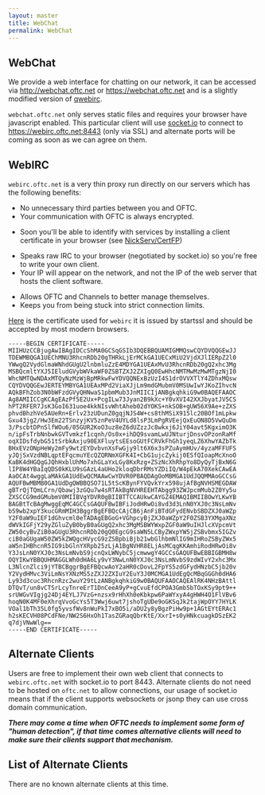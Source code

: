 ```yaml
---
layout: master
title: WebChat
permalink: WebChat
---
```

## WebChat ##

We provide a web interface for chatting on our network, it can be accessed via http://webchat.oftc.net or https://webchat.oftc.net and is a slightly modified version of [qwebirc](http://qwebirc.org).

`webchat.oftc.net` only serves static files and requires your browser have javascript enabled. This particular client will use [socket.io](http://socket.io) to connect to https://webirc.oftc.net:8443 (only via SSL) and alternate ports will be coming as soon as we can agree on them.

## WebIRC ##

`webirc.oftc.net` is a very thin proxy run directly on our servers which has the following benefits:

 * No unnecessary third parties between you and OFTC.
 * Your communication with OFTC is always encrypted.
  - Soon you'll be able to identify with services by installing a client certificate in your browser (see [NickServ/CertFP](NickServ/CertFP))
 * Speaks raw IRC to your browser (negotiated by socket.io) so you're free to write your own client.
 * Your IP will appear on the network, and not the IP of the web server that hosts the client software.
  - Allows OFTC and Channels to better manage themselves.
  - Keeps you from being stuck into strict connection limits.

[Here](webirc.pem) is the certificate used for `webirc` it is issued by startssl and should be accepted by most modern browsers.

```text
-----BEGIN CERTIFICATE-----
MIIHUzCCBjugAwIBAgIDCcShMA0GCSqGSIb3DQEBBQUAMIGMMQswCQYDVQQGEwJJ
TDEWMBQGA1UEChMNU3RhcnRDb20gTHRkLjErMCkGA1UECxMiU2VjdXJlIERpZ2l0
YWwgQ2VydGlmaWNhdGUgU2lnbmluZzE4MDYGA1UEAxMvU3RhcnRDb20gQ2xhc3Mg
MSBQcmltYXJ5IEludGVybWVkaWF0ZSBTZXJ2ZXIgQ0EwHhcNMTMwMzMwMTgzNjI0
WhcNMTQwNDAxMTQyNzMzWjBpMRkwFwYDVQQNExBzUzI4S1drOVVXTlY4ZDhxMQsw
CQYDVQQGEwJERTEYMBYGA1UEAxMPd2ViaXJjLm9mdGMubmV0MSUwIwYJKoZIhvcN
AQkBFhZob3N0bWFzdGVyQHNwaS1pbmMub3JnMIICIjANBgkqhkiG9w0BAQEFAAOC
Ag8AMIICCgKCAgEAzPf5E2Ux+PcgILw73Jyan2B9kXc+Y0vXVI42XXJbyatJV5CS
hPT2RFER7JsK3GoI631uoe4kkNIsvWhtAheb02dYOKS+nkSOB+gUW56X9Ae+zZXS
phvdBhzhVe5AUeRn+Erlv23zUDunZ0gqjNJS4W+cs8thMSiX915lc20BOf1mLpkw
Gxu43jg2/Hw3Em22TSnzyjKV5znPeV4UYLd8lsP3LmPgRVEejQxEuON8D5VwQuDm
3/PscbtDPnSlfWOu6/05GUR2KoO3uz8eZ6dUZzzJc8wkxj6JiY04avt5KgximO3K
n/ipFsTrbNnbwkGVTvmkzf1cqnh/Os0x+ihDQ9svamLwUJNturjDnsvOPzonRaMf
oqXIDsfdybG51tSrbkAxju90EXFluytsEEsoGUtFCRVkFhGh1yeqLZ6XhwYAZbTk
BHxEVzONpHeWy2mFy9wtzEYDvbvnXsFwGjy9lt6X6x3sPZuAymHUv/4yzaMFFUFS
yJQjSxVzdNBLqptEFqcmuYEcQZQRNmXGFK4I+CbG1ujcZykij0ESfQIoapMcXnoO
KaBK4dHGQgGJQhHxblUhMo7xhGLaYxLGy8KxRzg+ZSzNcXhRhpYo8DyQyTjBxN6G
lIP8W4YBaIqQDS0kKLU9sGAzL4aUHo2kloqDbrRMsYZDiIQ/W4pEkA70XekCAwEA
AaOCAt4wggLaMAkGA1UdEwQCMAAwCwYDVR0PBAQDAgOoMBMGA1UdJQQMMAoGCCsG
AQUFBwMBMB0GA1UdDgQWBBQSO71L5tScKBynFYVQvkYrx598ujAfBgNVHSMEGDAW
gBTrQjTQmLCrn/Qbawj3zGQu7w4sRTAkBgNVHREEHTAbgg93ZWJpcmMub2Z0Yy5u
ZXSCCG9mdGMubmV0MIIBVgYDVR0gBIIBTTCCAUkwCAYGZ4EMAQIBMIIBOwYLKwYB
BAGBtTcBAgMwggEqMC4GCCsGAQUFBwIBFiJodHRwOi8vd3d3LnN0YXJ0c3NsLmNv
bS9wb2xpY3kucGRmMIH3BggrBgEFBQcCAjCB6jAnFiBTdGFydENvbSBDZXJ0aWZp
Y2F0aW9uIEF1dGhvcml0eTADAgEBGoG+VGhpcyBjZXJ0aWZpY2F0ZSB3YXMgaXNz
dWVkIGFjY29yZGluZyB0byB0aGUgQ2xhc3MgMSBWYWxpZGF0aW9uIHJlcXVpcmVt
ZW50cyBvZiB0aGUgU3RhcnRDb20gQ0EgcG9saWN5LCByZWxpYW5jZSBvbmx5IGZv
ciB0aGUgaW50ZW5kZWQgcHVycG9zZSBpbiBjb21wbGlhbmNlIG9mIHRoZSByZWx5
aW5nIHBhcnR5IG9ibGlnYXRpb25zLjA1BgNVHR8ELjAsMCqgKKAmhiRodHRwOi8v
Y3JsLnN0YXJ0c3NsLmNvbS9jcnQxLWNybC5jcmwwgY4GCCsGAQUFBwEBBIGBMH8w
OQYIKwYBBQUHMAGGLWh0dHA6Ly9vY3NwLnN0YXJ0c3NsLmNvbS9zdWIvY2xhc3Mx
L3NlcnZlci9jYTBCBggrBgEFBQcwAoY2aHR0cDovL2FpYS5zdGFydHNzbC5jb20v
Y2VydHMvc3ViLmNsYXNzMS5zZXJ2ZXIuY2EuY3J0MCMGA1UdEgQcMBqGGGh0dHA6
Ly93d3cuc3RhcnRzc2wuY29tLzANBgkqhkiG9w0BAQUFAAOCAQEAlRK4NHzBAttl
DTQvT/un8vCTSrLcyTnreErT1DnCeeA9yP+gCvuEfdCPOA3Gmb5bTOxKSy9pt9++
srUWGvVIgjg24Dj4EYLJ7VzG+nzsx9rHhXh0eKbkpw6PaWYxyA4gHWH4O1FlVBv6
hoqN0K4MF0eXhrqVvoGcYs5T3Wwj6uwt7jshoTgUDe9oGKSqJk2tajWpOYY7HYLK
VOal1bTh35L0fg5yvsfWv8nWuPkI7xBO5i/aDU2y8yBgzPiHw9p+1AGtEYtERAc1
h2sKECVH08PCdFNe/NW2S6HxOh1TasZGRaqQbrKtE/XxrI+s0yHNkcuagkDSzEK2
q7djVNwWlg==
-----END CERTIFICATE-----
```

## Alternate Clients ##

Users are free to implement their own web client that connects to `webirc.oftc.net` with socket.io to port 8443. Alternate clients do not need to be hosted on `oftc.net` to allow connections, our usage of socket.io means that if the client supports websockets or jsonp they can use cross domain communication.

***There may come a time when OFTC needs to implement some form of "human detection", if that time comes alternative clients will need to make sure their clients support that mechanism.***

## List of Alternate Clients ##

There are no known alternate clients at this time.

